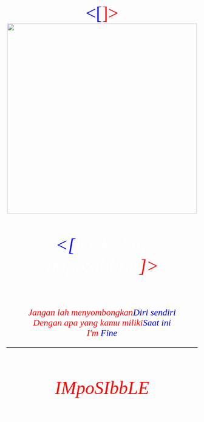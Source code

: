 
<center><font face="iceland" size="10" color="blue"><[<font face="iceland" size="7" color="red"><Mr.Minu<font face="iceland" size="5" color="white">]></font><br><img src="https://k.top4top.io/p_2050dx69t0.png" style="height: 500px;	" ><br><br>
   <link href="http://fonts.googleapis.com/css?family=Iceland" rel="stylesheet" type="text/css"> <em>
   <font face="iceland" size="10" color="blue"><[<font face="iceland" size="7" color="WHITE"><em>hacked by IMpoSIbbLE<font face="iceland" size="10" color="red">]></font><br><br>
<font face="iceland" size="5" color="WHITE">pesan Saya<BR><font color="red">Jangan lah menyombongkan<font color="blue">Diri sendiri<BR><font color="red">Dengan apa yang kamu miliki<font color="blue">Saat ini<BR><font color="red">I'm <font color="blue">Fine
<HR color="red">
   	<font face="iceland" size="5" color="WHITE">Solo<br><br>[+]><font face="iceland" size="9" color="red">IMpoSIbbLE<font face="iceland" size="5" color="WHITE"><[+]<br>

   <font color="White">~<font color="White" size="3">IMpoSIbbLE
